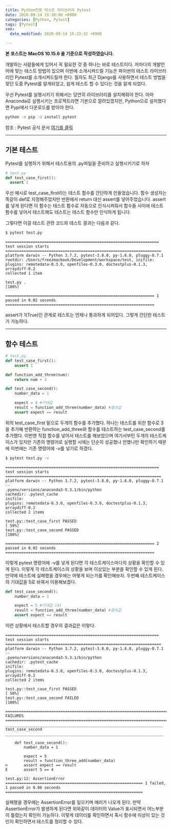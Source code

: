 ```yaml
---
title: Python전용 테스트 라이브러리 Pytest
date: 2020-09-14 15:30:00 +0900
categories: [Python, Pytest]
tags: [Pytest]
seo:
  date_modified: 2020-09-14 15:23:32 +0900

---
```




**본 포스트는 MacOS 10.15.6 을 기준으로 작성하였습니다.**

개발하는 사람들에게 있어서 꼭 필요한 것 중 하나는 바로 테스트이다. 저마다의 개발언어에 맞는 테스트 방법이 있으며 이번에 소개시켜드릴 기능은 파이썬의 테스트 라이브러리인 Pytest를 소개시켜드릴까 한다. 필자도 최근 Django를 사용하면서 테스트 방법을 찾던 도중 Pytest를 알게되었고, 쉽게 테스트 할 수 있다는 것을 알게 되었다.

우선 Pytest를 실행시키기 위해서는 당연히 라이브러리를 설치해줘야 한다. 아마 Anaconda로 실행시키는 프로젝트라면 기본으로 깔려있겠지만, Python으로 설치했다면 Pypi에서 다운로드를 받아야 한다.

```sh
python -m pip -U install pytest
```

참조 : Pytest 공식 문서 [여기를 클릭](https://docs.pytest.org/en/latest/contents.html)

------

## 기본 테스트

Pytest를 실행하기 위해서 테스트용의 .py파일을 준비하고 실행시키기로 하자

```python
# test.py
def test_case_first():
  assert 1
```

우선 예시로 test_case_first라는 테스트 함수를 간단하게 만들었습니다. 함수 생성자는 똑같이 def로 지정해주었지만 반환에서 return 대신 assert를 넣어주었습니다. assert를 넣게 된다면 이 함수는 테스트 함수로 자동으로 인식시켜줘서 함수들 사이에 테스트 함수를 넣어서 테스트해도 테스트는 테스트 함수만 인식하게 됩니다.

그렇다면 이걸 테스트 관련 코드와 테스트 결과는 다음과 같다.

```sh
$ pytest test.py
```

```
=================================================================== test session starts ====================================================================
platform darwin -- Python 3.7.2, pytest-3.8.0, py-1.6.0, pluggy-0.7.1
rootdir: /Users/freezmacbook/Development/workspace/test, inifile:
plugins: remotedata-0.3.0, openfiles-0.3.0, doctestplus-0.1.3, arraydiff-0.2
collected 1 item                                                                                                                                           

test.py .                                                                                                                                            [100%]

================================================================= 1 passed in 0.02 seconds =================================================================
```

assert가 1(True)인 관계로 테스트는 언제나 통과하게 되어있다. 그렇게 간단한 테스트가 가능하다.

------

## 함수 테스트

```python
# test.py
def test_case_first():
    assert 1

def function_add_three(num):
    return num + 3

def test_case_second():
    number_data = 1

    expect = 4 #기대값
    result = function_add_three(number_data) #결과값
    assert expect == result
```

 위의 test_case_first 밑으로 두개의 함수를 추가했다. 하나는 테스트를 위한 함수로 3을 추가해 반환하는 function_add_three와 함수를 테스트하는 test_case_second를 추가했다. 이번엔 직접 함수를 넣어서 테스트를 해보았으며 여기서부턴 두개의 테스트케이스가 있지만 기존의 명령어로 실행할 시에는 단순히 성공했나 안했나만 확인하기 때문에 이번에는 기존 명령어에 *-v*를 넣기로 하겠다.

```sh
$ pytest test.py -v
```

```
=================================================================== test session starts ====================================================================
platform darwin -- Python 3.7.2, pytest-3.8.0, py-1.6.0, pluggy-0.7.1 -- 
.pyenv/versions/anaconda3-5.3.1/bin/python
cachedir: .pytest_cache
inifile:
plugins: remotedata-0.3.0, openfiles-0.3.0, doctestplus-0.1.3, arraydiff-0.2
collected 2 items                                                                                                                                          

test.py::test_case_first PASSED                                                                                                                      [ 50%]
test.py::test_case_second PASSED                                                                                                                     [100%]

================================================================= 2 passed in 0.02 seconds =================================================================
```

이렇게 pytest 명령어에 *-v*를 넣게 된다면 각 테스트케이스마다의 상황을 확인할 수 있게 된다. 이렇게 각 테스트케이스의 상황을 보며 이상있는 부분을 확인할 수 있게 된다. 만약에 테스트에 실패했을 경우에는 어떻게 되는가를 확인해보자. 두번째 테스트케이스의 기대값을 5로 바꿔서 이용해보겠다.

```python
def test_case_second():
    number_data = 1

    expect = 5 #기대값 (4)
    result = function_add_three(number_data) #결과값
    assert expect == result
```

이런 상황에서 테스트할 경우의 결과값은 이렇다.

```
=================================================================== test session starts ====================================================================
platform darwin -- Python 3.7.2, pytest-3.8.0, py-1.6.0, pluggy-0.7.1 -- 
.pyenv/versions/anaconda3-5.3.1/bin/python
cachedir: .pytest_cache
inifile:
plugins: remotedata-0.3.0, openfiles-0.3.0, doctestplus-0.1.3, arraydiff-0.2
collected 2 items                                                                                                                                          

test.py::test_case_first PASSED                                                                                                                      [ 50%]
test.py::test_case_second FAILED                                                                                                                     [100%]

========================================================================= FAILURES =========================================================================
_____________________________________________________________________ test_case_second _____________________________________________________________________

    def test_case_second():
        number_data = 1
    
        expect = 5
        result = function_three_add(number_data)
>       assert expect == result
E       assert 5 == 4

test.py:12: AssertionError
============================================================ 1 failed, 1 passed in 0.06 seconds ============================================================
```

실패했을 경우에는 AssertionError를 일으키며 에러가 나오게 된다. 만약 AssertionError가 발생하게 된다면 위와같이 데이터의 Value가 표시되면서 어느부분이 틀렸는지 확인이 가능하다. 이렇게 데이터를 확인하면서 혹시 함수에 이상이 있는 것인지 확인하면서 테스트를 정리할 수 있다.
